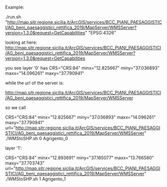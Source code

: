 
Example:

./run.sh "http://map.sitr.regione.sicilia.it/ArcGIS/services/BCC_PIANI_PAESAGGISTICI/AG_beni_paesaggistici_rettifica_2019/MapServer/WMSServer?version=1.3.0&request=GetCapabilities" "EPSG:4326"


looking at here:
http://map.sitr.regione.sicilia.it/ArcGIS/services/BCC_PIANI_PAESAGGISTICI/AG_beni_paesaggistici_rettifica_2019/MapServer/WMSServer?version=1.3.0&request=GetCapabilities

you see layer '0' has CRS="CRS:84" minx="12.825667" miny="37.036893" maxx="14.096261" maxy="37.790941"

while the url of the server is:

http://map.sitr.regione.sicilia.it/ArcGIS/services/BCC_PIANI_PAESAGGISTICI/AG_beni_paesaggistici_rettifica_2019/MapServer/WMSServer

so we call

CRS="CRS:84" minx="12.825667" miny="37.036893" maxx="14.096261" maxy="37.790941" url="http://map.sitr.regione.sicilia.it/ArcGIS/services/BCC_PIANI_PAESAGGISTICI/AG_beni_paesaggistici_rettifica_2019/MapServer/WMSServer" ./WMStoSHP.sh 0 Agrigento_0

layer '1':

CRS="CRS:84" minx="12.893691" miny="37.165077" maxx="13.766580" maxy="37.703743" url="http://map.sitr.regione.sicilia.it/ArcGIS/services/BCC_PIANI_PAESAGGISTICI/AG_beni_paesaggistici_rettifica_2019/MapServer/WMSServer" ./WMStoSHP.sh 1 Agrigento_1
